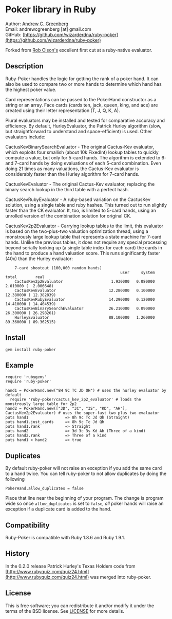 # Poker library in Ruby

Author: [Andrew C. Greenberg](http://lawhacker.com)  
Email: andrewcgreenberg [at] gmail.com  
GitHub: [https://github.com/wizarderdna/ruby-poker](https://github.com/wizarderdna/ruby-poker)  

Forked from [Rob Olson's](http://thinkingdigitally.com) excellent first cut at a ruby-native evaluator.

## Description

Ruby-Poker handles the logic for getting the rank of a poker hand. It can also be used to compare two or more hands to determine which hand has the highest poker value.

Card representations can be passed to the PokerHand constructor as a string or an array. Face cards (cards ten, jack, queen, king, and ace) are created using their letter representation (T, J, Q, K, A).

Plural evaluators may be installed and tested for comparative accuracy and efficiency.  By default, HurleyEvaluator, the Patrick Hurley algorithm (slow, but straightforward to understand and space-efficient) is used.  Other evaluators include:

CactusKevBinarySearchEvaluator - The original Cactus-Kev evaluator, which exploits four smallish (about 10k FixedInt) lookup tables to quickly compute a value, but only for 5-card hands.  The algorithm is extended to 6- and 7-card hands by doing evaluations of each 5-card combination.  Even doing 21 times as many valuations, the Cactus-Kev evaluator is considerably faster than the Hurley algorithm for 7-card hands.

CactusKevEvaluator - The original Cactus-Kev evaluator, replacing the binary search lookup in the third table with a perfect hash.

CactusKevRubyEvaluator - A ruby-based variation on the CactusKev solution, using a single table and ruby hashes.  This turned out to run slightly faster than the CK evaluator.  It, too, is limited to 5-card hands, using an unrolled version of the combination solution for original CK.

CactusKev2p2Evaluator - Carrying lookup tables to the limit, this evaluator is based on the two-plus-two valuation optimization thread, using a monstrously large lookup table that represents a state machine for 7-card hands.  Unlike the previous tables, it does not require any special processing beyond serially looking up (a single table index for each card) the cards in the hand to produce a hand valuation score.  This runs significantly faster (40x) than the Hurley evaluator:

		7-card shootout (100,000 random hands)
		                                              user     system      total        real
		CactusKev2p2Evaluator                     1.930000   0.080000   2.010000 (  2.006648)
		CactusKevEvaluator                       12.280000   0.100000  12.380000 ( 12.382839)
		CactusKevRubyEvaluator                   14.290000   0.120000  14.410000 ( 14.404539)
		CactusKevBinarySearchEvaluator           26.210000   0.090000  26.300000 ( 26.298261)
		HurleyEvaluator                          88.100000   1.260000  89.360000 ( 89.362515)

## Install

    gem install ruby-poker

## Example

    require 'rubygems'
    require 'ruby-poker'
    
    hand1 = PokerHand.new("8H 9C TC JD QH") # uses the hurley evaluator by default
	  require 'ruby-poker/cactus_kev_2p2_evaluator' # loads the monstrously large table for 2p2
    hand2 = PokerHand.new(["3D", "3C", "3S", "KD", "AH"], CactusKev2p2Evaluator) # uses the super-fast two plus two evaluator 
    puts hand1                => 8h 9c Tc Jd Qh (Straight)
    puts hand1.just_cards     => 8h 9c Tc Jd Qh
    puts hand1.rank           => Straight
    puts hand2                => 3d 3c 3s Kd Ah (Three of a kind)
    puts hand2.rank           => Three of a kind
    puts hand1 > hand2        => true

## Duplicates

By default ruby-poker will not raise an exception if you add the same card to a hand twice. You can tell ruby-poker to not allow duplicates by doing the following

    PokerHand.allow_duplicates = false
    
Place that line near the beginning of your program. The change is program wide so once `allow_duplicates` is set to `false`, _all_ poker hands will raise an exception if a duplicate card is added to the hand.

## Compatibility

Ruby-Poker is compatible with Ruby 1.8.6 and Ruby 1.9.1.

## History

In the 0.2.0 release Patrick Hurley's Texas Holdem code from [http://www.rubyquiz.com/quiz24.html](http://www.rubyquiz.com/quiz24.html) was merged into ruby-poker.

## License

This is free software; you can redistribute it and/or modify it under the terms of the BSD license. See [LICENSE](LICENSE) for more details.